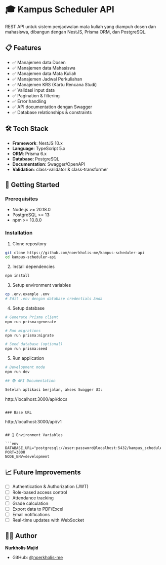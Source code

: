 # 🎓 Kampus Scheduler API

REST API untuk sistem penjadwalan mata kuliah yang diampuh dosen dan mahasiswa, dibangun dengan NestJS, Prisma ORM, dan PostgreSQL.

## 📋 Features

- ✅ Manajemen data Dosen
- ✅ Manajemen data Mahasiswa
- ✅ Manajemen data Mata Kuliah
- ✅ Manajemen Jadwal Perkuliahan
- ✅ Manajemen KRS (Kartu Rencana Studi)
- ✅ Validasi input data
- ✅ Pagination & filtering
- ✅ Error handling
- ✅ API documentation dengan Swagger
- ✅ Database relationships & constraints

## 🛠️ Tech Stack

- **Framework**: NestJS 10.x
- **Language**: TypeScript 5.x
- **ORM**: Prisma 6.x
- **Database**: PostgreSQL
- **Documentation**: Swagger/OpenAPI
- **Validation**: class-validator & class-transformer

## 🚀 Getting Started

### Prerequisites

- Node.js >= 20.18.0
- PostgreSQL >= 13
- npm >= 10.8.0

### Installation

1. Clone repository

```bash
git clone https://github.com/noerkholis-me/kampus-scheduler-api
cd kampus-scheduler-api
```

2. Install dependencies

```bash
npm install
```

3. Setup environment variables

```bash
cp .env.example .env
# Edit .env dengan database credentials Anda
```

4. Setup database

```bash
# Generate Prisma client
npm run prisma:generate

# Run migrations
npm run prisma:migrate

# Seed database (optional)
npm run prisma:seed
```

5. Run application

```bash
# Development mode
npm run dev

## 📚 API Documentation

Setelah aplikasi berjalan, akses Swagger UI:

```

http://localhost:3000/api/docs

```

### Base URL

```

http://localhost:3000/api/v1

````

## 🔐 Environment Variables

```env
DATABASE_URL="postgresql://user:password@localhost:5432/kampus_scheduler"
PORT=3000
NODE_ENV=development
````

## 📈 Future Improvements

- [ ] Authentication & Authorization (JWT)
- [ ] Role-based access control
- [ ] Attendance tracking
- [ ] Grade calculation
- [ ] Export data to PDF/Excel
- [ ] Email notifications
- [ ] Real-time updates with WebSocket

## 👨‍💻 Author

**Nurkholis Majid**

- GitHub: [@noerkholis-me](https://github.com/noerkholis-me/)
